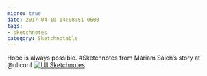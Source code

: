 ```yaml
---
micro: true
date: 2017-04-10 14:08:51-0600
tags:
- sketchnotes
category: Sketchnotable
---
```


Hope is always possible. #Sketchnotes from Mariam Saleh’s story at @ullconf [![Ull Sketchnotes](https://media.bennorris.org/images/sketchnotable/uploads/2018/bbddc080c0.jpg)](https://media.bennorris.org/images/sketchnotable/uploads/2018/bbddc080c0.jpg)